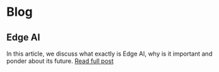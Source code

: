 # Blog

## Edge AI

In this article, we discuss what exactly is Edge AI, why is it important and ponder about its future. 
[Read full post](https://carmiranda.github.io/posts/edge-ai.html)

